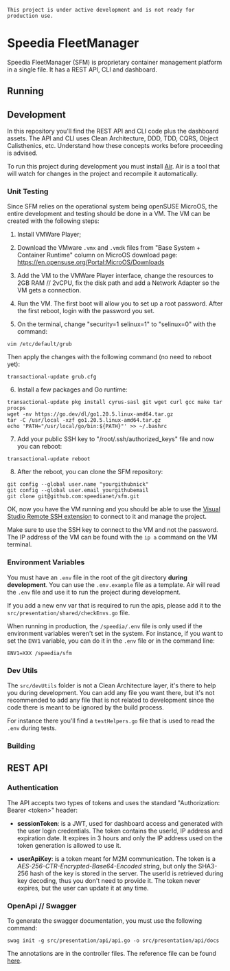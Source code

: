 ```
This project is under active development and is not ready for production use.
```

# Speedia FleetManager

Speedia FleetManager (SFM) is proprietary container management platform in a single file. It has a REST API, CLI and dashboard.

## Running

## Development

In this repository you'll find the REST API and CLI code plus the dashboard assets. The API and CLI uses Clean Architecture, DDD, TDD, CQRS, Object Calisthenics, etc. Understand how these concepts works before proceeding is advised.

To run this project during development you must install [Air](https://github.com/cosmtrek/air). Air is a tool that will watch for changes in the project and recompile it automatically.

### Unit Testing

Since SFM relies on the operational system being openSUSE MicroOS, the entire development and testing should be done in a VM. The VM can be created with the following steps:

1. Install VMWare Player;

2. Download the VMware `.vmx` and `.vmdk` files from "Base System + Container Runtime" column on MicroOS download page:
   https://en.opensuse.org/Portal:MicroOS/Downloads

3. Add the VM to the VMWare Player interface, change the resources to 2GB RAM // 2vCPU, fix the disk path and add a Network Adapter so the VM gets a connection.

4. Run the VM. The first boot will allow you to set up a root password. After the first reboot, login with the password you set.

5. On the terminal, change "security=1 selinux=1" to "selinux=0" with the command:

```
vim /etc/default/grub
```

Then apply the changes with the following command (no need to reboot yet):

```
transactional-update grub.cfg
```

6. Install a few packages and Go runtime:

```
transactional-update pkg install cyrus-sasl git wget curl gcc make tar procps
wget -nv https://go.dev/dl/go1.20.5.linux-amd64.tar.gz
tar -C /usr/local -xzf go1.20.5.linux-amd64.tar.gz
echo 'PATH="/usr/local/go/bin:${PATH}"' >> ~/.bashrc
```

7. Add your public SSH key to "/root/.ssh/authorized_keys" file and now you can reboot:

```
transactional-update reboot
```

8. After the reboot, you can clone the SFM repository:

```
git config --global user.name "yourgithubnick"
git config --global user.email yourgithubemail
git clone git@github.com:speedianet/sfm.git
```

OK, now you have the VM running and you should be able to use the [Visual Studio Remote SSH extension](https://code.visualstudio.com/docs/remote/ssh) to connect to it and manage the project.

Make sure to use the SSH key to connect to the VM and not the password. The IP address of the VM can be found with the `ip a` command on the VM terminal.

### Environment Variables

You must have an `.env` file in the root of the git directory **during development**. You can use the `.env.example` file as a template. Air will read the `.env` file and use it to run the project during development.

If you add a new env var that is required to run the apis, please add it to the `src/presentation/shared/checkEnvs.go` file.

When running in production, the `/speedia/.env` file is only used if the environment variables weren't set in the system. For instance, if you want to set the `ENV1` variable, you can do it in the `.env` file or in the command line:

```
ENV1=XXX /speedia/sfm
```

### Dev Utils

The `src/devUtils` folder is not a Clean Architecture layer, it's there to help you during development. You can add any file you want there, but it's not recommended to add any file that is not related to development since the code there is meant to be ignored by the build process.

For instance there you'll find a `testHelpers.go` file that is used to read the `.env` during tests.

### Building

## REST API

### Authentication

The API accepts two types of tokens and uses the standard "Authorization: Bearer \<token\>" header:

- **sessionToken**: is a JWT, used for dashboard access and generated with the user login credentials. The token contains the userId, IP address and expiration date. It expires in 3 hours and only the IP address used on the token generation is allowed to use it.

- **userApiKey**: is a token meant for M2M communication. The token is a _AES-256-CTR-Encrypted-Base64-Encoded_ string, but only the SHA3-256 hash of the key is stored in the server. The userId is retrieved during key decoding, thus you don't need to provide it. The token never expires, but the user can update it at any time.

### OpenApi // Swagger

To generate the swagger documentation, you must use the following command:

```
swag init -g src/presentation/api/api.go -o src/presentation/api/docs
```

The annotations are in the controller files. The reference file can be found [here](https://github.com/swaggo/swag#attribute).
